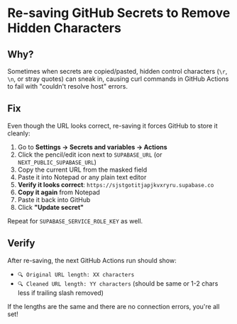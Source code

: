 # Re-saving GitHub Secrets to Remove Hidden Characters

## Why?

Sometimes when secrets are copied/pasted, hidden control characters (`\r`, `\n`, or stray quotes) can sneak in, causing curl commands in GitHub Actions to fail with "couldn't resolve host" errors.

## Fix

Even though the URL looks correct, re-saving it forces GitHub to store it cleanly:

1. Go to **Settings → Secrets and variables → Actions**
2. Click the pencil/edit icon next to `SUPABASE_URL` (or `NEXT_PUBLIC_SUPABASE_URL`)
3. Copy the current URL from the masked field
4. Paste it into Notepad or any plain text editor
5. **Verify it looks correct**: `https://sjstgotitjapjkvxryru.supabase.co`
6. **Copy it again** from Notepad
7. Paste it back into GitHub
8. Click **"Update secret"**

Repeat for `SUPABASE_SERVICE_ROLE_KEY` as well.

## Verify

After re-saving, the next GitHub Actions run should show:
- `🔍 Original URL length: XX characters`
- `🔍 Cleaned URL length: YY characters` (should be same or 1-2 chars less if trailing slash removed)

If the lengths are the same and there are no connection errors, you're all set!

